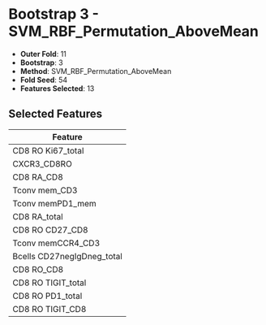 # Bootstrap 3 - SVM_RBF_Permutation_AboveMean

- **Outer Fold**: 11
- **Bootstrap**: 3
- **Method**: SVM_RBF_Permutation_AboveMean
- **Fold Seed**: 54
- **Features Selected**: 13

## Selected Features

| Feature |
|---------|
| CD8 RO Ki67_total |
| CXCR3_CD8RO |
| CD8 RA_CD8 |
| Tconv mem_CD3 |
| Tconv memPD1_mem |
| CD8 RA_total |
| CD8 RO CD27_CD8 |
| Tconv memCCR4_CD3 |
| Bcells CD27negIgDneg_total |
| CD8 RO_CD8 |
| CD8 RO TIGIT_total |
| CD8 RO PD1_total |
| CD8 RO TIGIT_CD8 |
